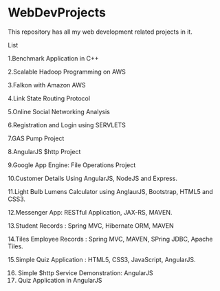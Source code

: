 # WebDevProjects
This repository has all my web development related projects in it.

List

1.Benchmark Application in C++

2.Scalable Hadoop Programming on AWS

3.Falkon with Amazon AWS

4.Link State Routing Protocol

5.Online Social Networking Analysis

6.Registration and Login using SERVLETS

7.GAS Pump Project

8.AngularJS $http Project

9.Google App Engine: File Operations Project

10.Customer Details Using AngularJS, NodeJS and Express.

11.Light Bulb Lumens Calculator using AnglaurJS, Bootstrap, HTML5 and CSS3.

12.Messenger App: RESTful Application, JAX-RS, MAVEN.

13.Student Records : Spring MVC, Hibernate ORM, MAVEN

14.Tiles Employee Records : Spring MVC, MAVEN, SPring JDBC, Apache Tiles.

15.Simple Quiz Application : HTML5, CSS3, JavaScript, AngularJS.

16. Simple $http Service Demonstration: AngularJS
17. Quiz Application in AngularJS
